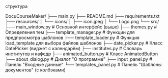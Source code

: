структура 

DocuCourseMaker/
├── main.py
├── README.md
├── requirements.txt
├── resources/
│   └── icons/
│         ├── icon.jpeg
│         └── Logo.png
└── src/
    ├── main_window.py       # Основной интерфейс (выше)
    ├── themes.py            # Определения тем
    ├── template_manager.py  # Функции для предпросмотра шаблонов
    ├── template_loader.py   # Функция load_template для выбора файлов шаблонов
    ├── date_picker.py       # Класс DatePicker (виджет с календарём)
    ├── institutes.py        # Словарь институтов и кафедр
    ├── animated_button.py   # Класс AnimatedButton
    ├── about_dialog.py      # Диалог "О программе"
    ├── input_panel.py       # Панель "Входные данные"
    └── templates_panel.py   # Панель "Шаблоны документов" (с колбэками)